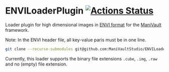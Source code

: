 
# ENVILoaderPlugin [![Actions Status](https://github.com/ManiVaultStudio/ENVILoader/actions/workflows/build.yml/badge.svg)](https://github.com/ManiVaultStudio/ENVILoader/actions)
Loader plugin for high dimensional images in [ENVI format](https://www.nv5geospatialsoftware.com/docs/enviimagefiles.html) for the [ManiVault](https://github.com/ManiVaultStudio/core) framework.

Note: In the ENVI header file, all key-value paris must be in one line.

```bash
git clone --recurse-submodules git@github.com:ManiVaultStudio/ENVILoader.git
```

Currently, this loader supports the binary file extensions `.cube`, `.img`, `.raw` and no (empty) file extension.
